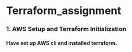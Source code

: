 # Terraform_assignment
### 1. AWS Setup and Terraform Initialization
#### Have set up AWS cli and installed terraform.
